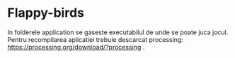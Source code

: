 # Flappy-birds

In folderele application se gaseste executabilul de unde se poate juca jocul. Pentru recompilarea aplicatiei trebuie descarcat processing: https://processing.org/download/?processing .
